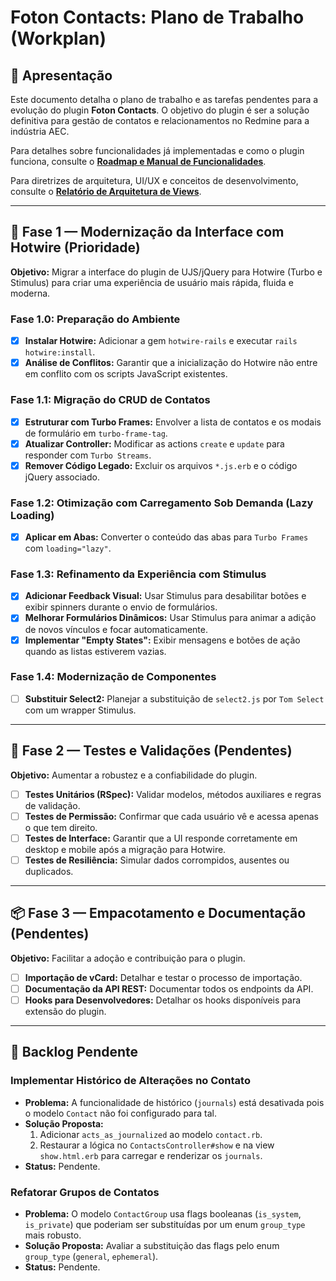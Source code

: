 # Foton Contacts: Plano de Trabalho (Workplan)

## 🧭 Apresentação

Este documento detalha o plano de trabalho e as tarefas pendentes para a evolução do plugin **Foton Contacts**. O objetivo do plugin é ser a solução definitiva para gestão de contatos e relacionamentos no Redmine para a indústria AEC.

Para detalhes sobre funcionalidades já implementadas e como o plugin funciona, consulte o **[Roadmap e Manual de Funcionalidades](ROADMAP.md)**.

Para diretrizes de arquitetura, UI/UX e conceitos de desenvolvimento, consulte o **[Relatório de Arquitetura de Views](views_architecture.md)**.

---

## 🚀 Fase 1 — Modernização da Interface com Hotwire (Prioridade)

**Objetivo:** Migrar a interface do plugin de UJS/jQuery para Hotwire (Turbo e Stimulus) para criar uma experiência de usuário mais rápida, fluida e moderna.

### Fase 1.0: Preparação do Ambiente
- [x] **Instalar Hotwire:** Adicionar a gem `hotwire-rails` e executar `rails hotwire:install`.
- [x] **Análise de Conflitos:** Garantir que a inicialização do Hotwire não entre em conflito com os scripts JavaScript existentes.

### Fase 1.1: Migração do CRUD de Contatos
- [x] **Estruturar com Turbo Frames:** Envolver a lista de contatos e os modais de formulário em `turbo-frame-tag`.
- [x] **Atualizar Controller:** Modificar as actions `create` e `update` para responder com `Turbo Streams`.
- [x] **Remover Código Legado:** Excluir os arquivos `*.js.erb` e o código jQuery associado.

### Fase 1.2: Otimização com Carregamento Sob Demanda (Lazy Loading)
- [x] **Aplicar em Abas:** Converter o conteúdo das abas para `Turbo Frames` com `loading="lazy"`.

### Fase 1.3: Refinamento da Experiência com Stimulus
- [x] **Adicionar Feedback Visual:** Usar Stimulus para desabilitar botões e exibir spinners durante o envio de formulários.
- [x] **Melhorar Formulários Dinâmicos:** Usar Stimulus para animar a adição de novos vínculos e focar automaticamente.
- [x] **Implementar "Empty States":** Exibir mensagens e botões de ação quando as listas estiverem vazias.

### Fase 1.4: Modernização de Componentes
- [ ] **Substituir Select2:** Planejar a substituição de `select2.js` por `Tom Select` com um wrapper Stimulus.

---

## 🧪 Fase 2 — Testes e Validações (Pendentes)

**Objetivo:** Aumentar a robustez e a confiabilidade do plugin.

- [ ] **Testes Unitários (RSpec):** Validar modelos, métodos auxiliares e regras de validação.
- [ ] **Testes de Permissão:** Confirmar que cada usuário vê e acessa apenas o que tem direito.
- [ ] **Testes de Interface:** Garantir que a UI responde corretamente em desktop e mobile após a migração para Hotwire.
- [ ] **Testes de Resiliência:** Simular dados corrompidos, ausentes ou duplicados.

---

## 📦 Fase 3 — Empacotamento e Documentação (Pendentes)

**Objetivo:** Facilitar a adoção e contribuição para o plugin.

- [ ] **Importação de vCard:** Detalhar e testar o processo de importação.
- [ ] **Documentação da API REST:** Documentar todos os endpoints da API.
- [ ] **Hooks para Desenvolvedores:** Detalhar os hooks disponíveis para extensão do plugin.

---

## 📝 Backlog Pendente

### Implementar Histórico de Alterações no Contato

- **Problema:** A funcionalidade de histórico (`journals`) está desativada pois o modelo `Contact` não foi configurado para tal.
- **Solução Proposta:**
  1. Adicionar `acts_as_journalized` ao modelo `contact.rb`.
  2. Restaurar a lógica no `ContactsController#show` e na view `show.html.erb` para carregar e renderizar os `journals`.
- **Status:** Pendente.

### Refatorar Grupos de Contatos

- **Problema:** O modelo `ContactGroup` usa flags booleanas (`is_system`, `is_private`) que poderiam ser substituídas por um enum `group_type` mais robusto.
- **Solução Proposta:** Avaliar a substituição das flags pelo enum `group_type` (`general`, `ephemeral`).
- **Status:** Pendente.
